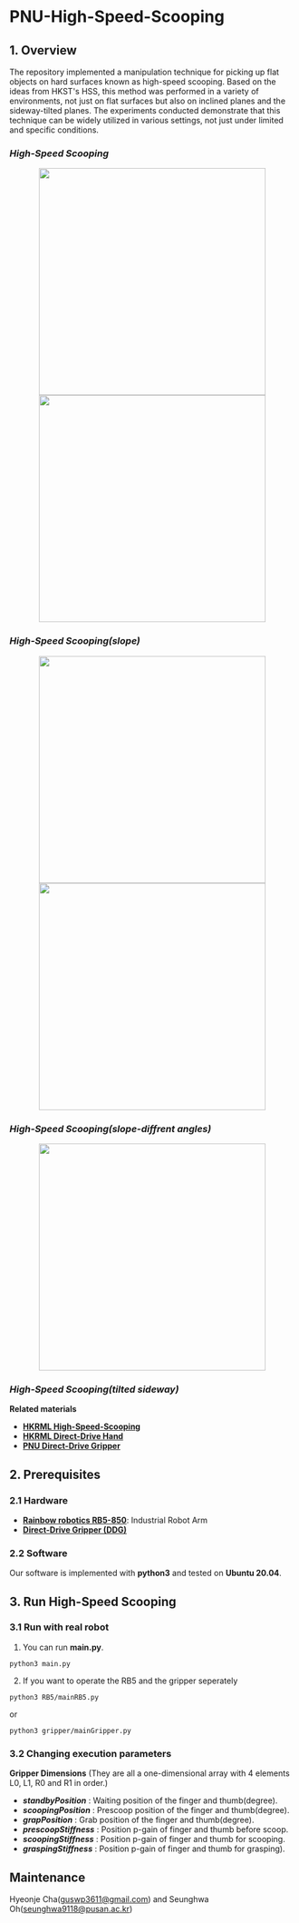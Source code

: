 # PNU-High-Speed-Scooping

## 1. Overview
The repository implemented a manipulation technique for picking up flat objects on hard surfaces known as high-speed scooping. Based on the ideas from HKST's HSS, this method was performed in a variety of environments, not just on flat surfaces but also on inclined planes and the sideway-tilted planes. The experiments conducted demonstrate that this technique can be widely utilized in various settings, not just under limited and specific conditions.
### *High-Speed Scooping*
<p align = "center">
<img src="media/card_.gif" width="400"> 
<img src="media/envelope_.gif" width="400"> 
</p>


### *High-Speed Scooping(slope)*
<p align = "center">
<img src="media/slope_card_.gif" width="400">
<img src="media/slope_envelope_.gif" width="400">
</p>

### *High-Speed Scooping(slope-diffrent angles)*
<p align = "center">
<img src="media/slope_card_15degree_.gif" width="400">
</p>

### *High-Speed Scooping(tilted sideway)*

**Related materials**
- [**HKRML High-Speed-Scooping**](https://github.com/HKUST-RML/high_speed_scooping)
- [**HKRML Direct-Drive Hand**](https://github.com/HKUST-RML/ddh_hardware)
- [**PNU Direct-Drive Gripper**](https://github.com/chahyeonje/PNU-Direct-Drive-Gripper)

## 2. Prerequisites
### 2.1 Hardware
- [**Rainbow robotics RB5-850**](https://www.rainbow-robotics.com/rb?gad_source=1&gclid=CjwKCAiAq4KuBhA6EiwArMAw1H8wNPbhSO7W_gAv-8gQMxyxffJRlo_nOqRpkLgsJm7VGlkmAHT8xRoChH0QAvD_BwE): Industrial Robot Arm 
- [**Direct-Drive Gripper (DDG)**](https://github.com/chahyeonje/PNU-Direct-Drive-Gripper)

### 2.2 Software
Our software is implemented with **python3** and tested on **Ubuntu 20.04**.
  
## 3. Run High-Speed Scooping
### 3.1 Run with real robot
1. You can run **main.py**.
```shell
python3 main.py
```
2. If you want to operate the RB5 and the gripper seperately
```shell
python3 RB5/mainRB5.py
```
or
```shell
python3 gripper/mainGripper.py
```

### 3.2 Changing execution parameters

**Gripper Dimensions**
(They are all a one-dimensional array with 4 elements L0, L1, R0 and R1 in order.)
- ***standbyPosition*** : Waiting position of the finger and thumb(degree).
- ***scoopingPosition*** : Prescoop position of the finger and thumb(degree).
- ***grapPosition*** : Grab position of the finger and thumb(degree).
- ***prescoopStiffness*** : Position p-gain of finger and thumb before scoop.
- ***scoopingStiffness*** : Position p-gain of finger and thumb for scooping.
- ***graspingStiffness*** : Position p-gain of finger and thumb for grasping).

## Maintenance
Hyeonje Cha(guswp3611@gmail.com) and Seunghwa Oh(seunghwa9118@pusan.ac.kr)
